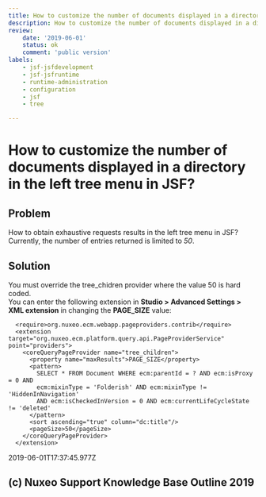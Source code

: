 ```yaml
---
title: How to customize the number of documents displayed in a directory in the left tree menu in JSF
description: How to customize the number of documents displayed in a directory in the left tree menu in JSF
review: 
    date: '2019-06-01'
    status: ok
    comment: 'public version'
labels:
    - jsf-jsfdevelopment
    - jsf-jsfruntime
    - runtime-administration
    - configuration
    - jsf
    - tree

---
```

# How to customize the number of documents displayed in a directory in the left tree menu in JSF?
## Problem
How to obtain exhaustive requests results in the left tree menu in JSF?  
Currently, the number of entries returned is limited to *50*.
## Solution
You must override the tree_chidren provider where the value 50 is hard coded.  
You can enter the following extension in **Studio > Advanced Settings > XML extension** in changing the **PAGE_SIZE**  value:

      <require>org.nuxeo.ecm.webapp.pageproviders.contrib</require>
      <extension target="org.nuxeo.ecm.platform.query.api.PageProviderService" point="providers">
        <coreQueryPageProvider name="tree_children">
          <property name="maxResults">PAGE_SIZE</property>
          <pattern>
            SELECT * FROM Document WHERE ecm:parentId = ? AND ecm:isProxy = 0 AND
            ecm:mixinType = 'Folderish' AND ecm:mixinType != 'HiddenInNavigation'
            AND ecm:isCheckedInVersion = 0 AND ecm:currentLifeCycleState != 'deleted'
          </pattern>
          <sort ascending="true" column="dc:title"/>
          <pageSize>50</pageSize>
        </coreQueryPageProvider>
      </extension>


2019-06-01T17:37:45.977Z
## (c) Nuxeo Support Knowledge Base Outline 2019

